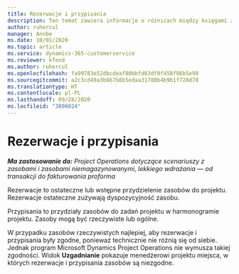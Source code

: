 ```yaml
---
title: Rezerwacje i przypisania
description: Ten temat zawiera informacje o różnicach między księgami zasobów a przydziałami zasobów.
author: ruhercul
manager: Annbe
ms.date: 10/01/2020
ms.topic: article
ms.service: dynamics-365-customerservice
ms.reviewer: kfend
ms.author: ruhercul
ms.openlocfilehash: fa99783e52dbcdeaf80bbfd03df0f458f86b5e99
ms.sourcegitcommit: a2c3cd49a3b667b8b5edaa31788b4b9b1f728d78
ms.translationtype: HT
ms.contentlocale: pl-PL
ms.lasthandoff: 09/28/2020
ms.locfileid: "3896024"
---
```

# <a name="bookings-vs-assignments"></a>Rezerwacje i przypisania

_**Ma zastosowanie do:** Project Operations dotyczące scenariuszy z zasobami i zasobami niemagazynowanymi, lekkiego wdrażania — od transakcji do fakturowania proforma_

Rezerwacje to ostateczne lub wstępne przydzielenie zasobów do projektu. Rezerwacje ostateczne zużywają dyspozycyjność zasobu. 

Przypisania to przydziały zasobów do zadań projektu w harmonogramie projektu. Zasoby mogą być rzeczywiste lub ogólne. 

W przypadku zasobów rzeczywistych najlepiej, aby rezerwacje i przypisania były zgodne, ponieważ technicznie nie różnią się od siebie. Jednak program Microsoft Dynamics Project Operations nie wymusza takiej zgodności. Widok **Uzgadnianie** pokazuje menedżerowi projektu miejsca, w których rezerwacje i przypisania zasobów są niezgodne.
